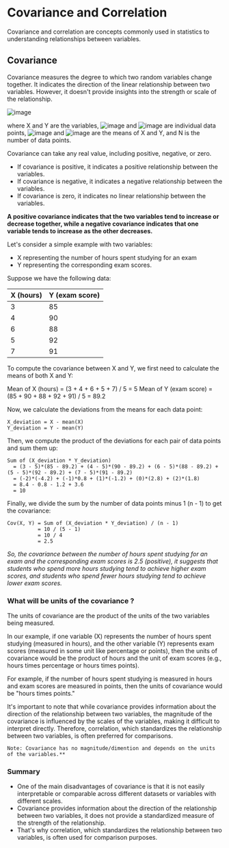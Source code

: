 # Covariance and Correlation
Covariance and correlation are concepts commonly used in statistics to understanding relationships between variables.

## Covariance
Covariance measures the degree to which two random variables change together. It indicates the direction of the linear relationship between two variables. However, it doesn't provide insights into the strength or scale of the relationship.

![image](https://github.com/sateeshfrnd/Statistics/assets/8160366/8d26bc73-39d8-4eb3-808f-1ae80a1fcc60)

where X and Y are the variables, ![image](https://github.com/sateeshfrnd/Statistics/assets/8160366/92a8989c-2197-4f92-9cf7-dbdb8f935210) and ![image](https://github.com/sateeshfrnd/Statistics/assets/8160366/b03b5e9f-e88a-4707-a4a8-7eb8072a69ae) are individual data points, ![image](https://github.com/sateeshfrnd/Statistics/assets/8160366/1c507e4f-67d0-4dd7-9b67-895e1069c853) and ![image](https://github.com/sateeshfrnd/Statistics/assets/8160366/a77dc7da-6a95-4365-abcb-4478033e768f) are the means of X and Y, and N is the number of data points.

Covariance can take any real value, including positive, negative, or zero.
- If covariance is positive, it indicates a positive relationship between the variables.
- If covariance is negative, it indicates a negative relationship between the variables.
- If covariance is zero, it indicates no linear relationship between the variables.

**A positive covariance indicates that the two variables tend to increase or decrease together, while a negative covariance indicates that one variable tends to increase as the other decreases.**

Let's consider a simple example with two variables: 
- X representing the number of hours spent studying for an exam
- Y representing the corresponding exam scores. 

Suppose we have the following data:


X (hours)  |  Y (exam score)
--- | --- 
3|85
4|90
6|88
5|92
7|91


To compute the covariance between X and Y, we first need to calculate the means of both X and Y:

Mean of X (hours) = (3 + 4 + 6 + 5 + 7) / 5 = 5
Mean of Y (exam score) = (85 + 90 + 88 + 92 + 91) / 5 = 89.2

Now, we calculate the deviations from the means for each data point:

```
X_deviation = X - mean(X)
Y_deviation = Y - mean(Y)
```

Then, we compute the product of the deviations for each pair of data points and sum them up:

```
Sum of (X_deviation * Y_deviation)
  = (3 - 5)*(85 - 89.2) + (4 - 5)*(90 - 89.2) + (6 - 5)*(88 - 89.2) + (5 - 5)*(92 - 89.2) + (7 - 5)*(91 - 89.2)
  = (-2)*(-4.2) + (-1)*0.8 + (1)*(-1.2) + (0)*(2.8) + (2)*(1.8)
  = 8.4 - 0.8 - 1.2 + 3.6
  = 10
```

Finally, we divide the sum by the number of data points minus 1 (n - 1) to get the covariance:

```
Cov(X, Y) = Sum of (X_deviation * Y_deviation) / (n - 1)
          = 10 / (5 - 1)
          = 10 / 4
          = 2.5
```

*So, the covariance between the number of hours spent studying for an exam and the corresponding exam scores is 2.5 (positive), it suggests that students who spend more hours studying tend to achieve higher exam scores, and students who spend fewer hours studying tend to achieve lower exam scores.*

### What will be units of the covariance ?

The units of covariance are the product of the units of the two variables being measured. 

In our example, if one variable (X) represents the number of hours spent studying (measured in hours), and the other variable (Y) represents exam scores (measured in some unit like percentage or points), then the units of covariance would be the product of hours and the unit of exam scores (e.g., hours times percentage or hours times points).

For example, if the number of hours spent studying is measured in hours and exam scores are measured in points, then the units of covariance would be "hours times points." 

It's important to note that while covariance provides information about the direction of the relationship between two variables, the magnitude of the covariance is influenced by the scales of the variables, making it difficult to interpret directly. Therefore, correlation, which standardizes the relationship between two variables, is often preferred for comparisons.

```
Note: Covariance has no magnitude/dimention and depends on the units of the variables.**
```
### Summary
- One of the main disadvantages of covariance is that it is not easily interpretable or comparable across different datasets or variables with different scales.
- Covariance provides information about the direction of the relationship between two variables, it does not provide a standardized measure of the strength of the relationship.
- That's why correlation, which standardizes the relationship between two variables, is often used for comparison purposes.
